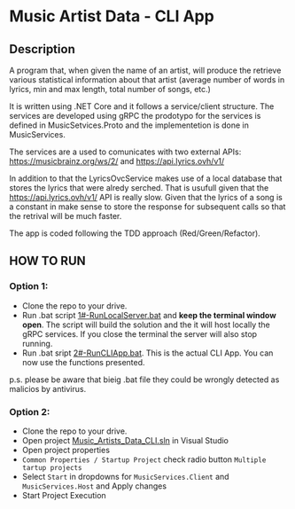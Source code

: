# Music Artist Data - CLI App

## Description
A program that, when given the name of an artist, will produce the retrieve various statistical information about that artist (average number of words in lyrics, min and max length, total number of songs, etc.)

It is written using .NET Core and it follows a service/client structure. 
The services are developed using gRPC the prodotypo for the services is defined in MusicSetvices.Proto and the implementetion is done in MusicServices.

The services are a used to comunicates with two external APIs: https://musicbrainz.org/ws/2/ and https://api.lyrics.ovh/v1/

In addition to that the LyricsOvcService makes use of a local database that stores the lyrics that were alredy serched. That is usufull given that the https://api.lyrics.ovh/v1/ API is really slow. 
Given that the lyrics of a song is a constant in make sense to store the response for subsequent calls so that the retrival will be much faster.

The app is coded following the TDD approach (Red/Green/Refactor).

## HOW TO RUN
### Option 1:
- Clone the repo to your drive.
- Run .bat script [1#-RunLocalServer.bat](1#-RunLocalServer.bat) and **keep the terminal window open**. The script will build the solution and the it will host locally the gRPC services. If you close the terminal the server will also stop running.
- Run .bat sript [2#-RunCLIApp.bat](2#-RunCLIApp.bat). This is the actual CLI App. You can now use the functions presented.

p.s. please be aware that bieig .bat file they could be wrongly detected as malicios by antivirus.

### Option 2:
- Clone the repo to your drive.
- Open project [Music_Artists_Data_CLI.sln](Music_Artists_Data_CLI.sln) in Visual Studio
- Open project properties
- `Common Properties / Startup Project` check radio button `Multiple tartup projects`
- Select `Start` in dropdowns for `MusicServices.Client` and `MusicServices.Host` and Apply changes
- Start Project Execution
